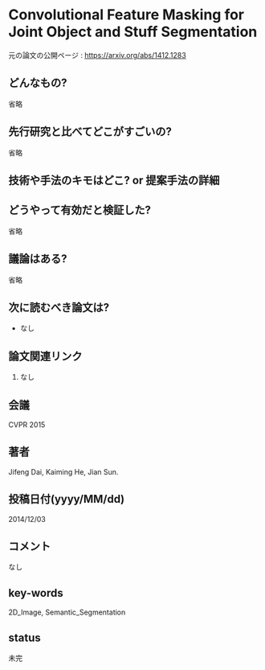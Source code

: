 # Convolutional Feature Masking for Joint Object and Stuff Segmentation

元の論文の公開ページ : https://arxiv.org/abs/1412.1283

## どんなもの?
省略

## 先行研究と比べてどこがすごいの?
省略

## 技術や手法のキモはどこ? or 提案手法の詳細

## どうやって有効だと検証した?
省略

## 議論はある?
省略

## 次に読むべき論文は?
- なし

## 論文関連リンク
1. なし

## 会議
CVPR 2015

## 著者
Jifeng Dai, Kaiming He, Jian Sun.

## 投稿日付(yyyy/MM/dd)
2014/12/03

## コメント
なし

## key-words
2D_Image, Semantic_Segmentation

## status
未完
